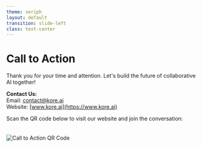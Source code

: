 ```yaml
---
theme: seriph
layout: default
transition: slide-left
class: text-center
---
```


# Call to Action

Thank you for your time and attention. Let's build the future of collaborative AI together!

**Contact Us:**  
Email: [contact@kore.ai](mailto:contact@kore.ai)  
Website: [www.kore.ai](https://www.kore.ai)  

Scan the QR code below to visit our website and join the conversation:

<img src="/public/images/call-to-action.png" alt="Call to Action QR Code" style="max-width: 300px; margin-top: 20px;" />

<!-- 
Speaker Notes:
- Open with a warm welcome and express gratitude for the audience's engagement.
- Highlight that Kore Innovation Hub is dedicated to pioneering innovative AI solutions for collaborative intelligence.
- Encourage the audience to reach out via email or visit the website for more information.
- Mention that the QR code provides a quick link to the website and additional resources.
- Emphasize the invitation to join a community of forward-thinking innovators and shape the future together.
-->